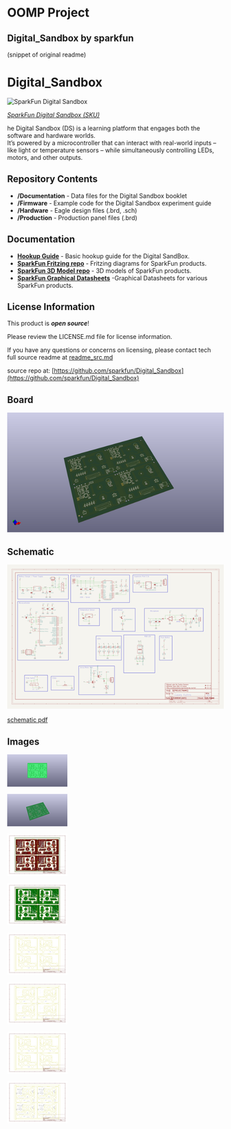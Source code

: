 # OOMP Project  
## Digital_Sandbox  by sparkfun  
  
(snippet of original readme)  
  
Digital_Sandbox  
===============  
  
![SparkFun Digital Sandbox](https://cdn.sparkfun.com//assets/parts/9/3/5/0/12651-03.jpg)  
  
[*SparkFun Digital Sandbox (SKU)*](https://www.sparkfun.com/products/12651)  
  
he Digital Sandbox (DS) is a learning platform that engages both the software and hardware worlds.  
It’s powered by a microcontroller that can interact with real-world inputs – like light or temperature sensors – while simultaneously controlling LEDs, motors, and other outputs.   
  
Repository Contents  
-------------------  
  
* **/Documentation** - Data files for the Digital Sandbox booklet  
* **/Firmware** - Example code for the Digital Sandbox experiment guide  
* **/Hardware** - Eagle design files (.brd, .sch)  
* **/Production** - Production panel files (.brd)  
  
Documentation  
--------------  
* **[Hookup Guide](https://learn.sparkfun.com/tutorials/digital-sandbox-arduino-companion)** - Basic hookup guide for the Digital SandBox.  
* **[SparkFun Fritzing repo](https://github.com/sparkfun/Fritzing_Parts)** - Fritzing diagrams for SparkFun products.  
* **[SparkFun 3D Model repo](https://github.com/sparkfun/3D_Models)** - 3D models of SparkFun products.  
* **[SparkFun Graphical Datasheets](https://github.com/sparkfun/Graphical_Datasheets)** -Graphical Datasheets for various SparkFun products.  
  
License Information  
-------------------  
  
This product is _**open source**_!  
  
Please review the LICENSE.md file for license information.  
  
If you have any questions or concerns on licensing, please contact tech  
  full source readme at [readme_src.md](readme_src.md)  
  
source repo at: [https://github.com/sparkfun/Digital_Sandbox](https://github.com/sparkfun/Digital_Sandbox)  
## Board  
  
[![working_3d.png](working_3d_600.png)](working_3d.png)  
## Schematic  
  
[![working_schematic.png](working_schematic_600.png)](working_schematic.png)  
  
[schematic pdf](working_schematic.pdf)  
## Images  
  
[![working_3D_bottom.png](working_3D_bottom_140.png)](working_3D_bottom.png)  
  
[![working_3D_top.png](working_3D_top_140.png)](working_3D_top.png)  
  
[![working_assembly_page_01.png](working_assembly_page_01_140.png)](working_assembly_page_01.png)  
  
[![working_assembly_page_02.png](working_assembly_page_02_140.png)](working_assembly_page_02.png)  
  
[![working_assembly_page_03.png](working_assembly_page_03_140.png)](working_assembly_page_03.png)  
  
[![working_assembly_page_04.png](working_assembly_page_04_140.png)](working_assembly_page_04.png)  
  
[![working_assembly_page_05.png](working_assembly_page_05_140.png)](working_assembly_page_05.png)  
  
[![working_assembly_page_06.png](working_assembly_page_06_140.png)](working_assembly_page_06.png)  
